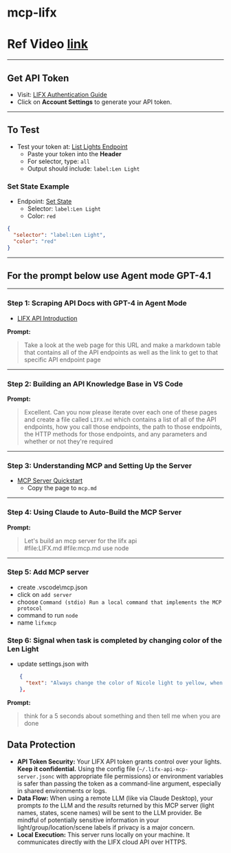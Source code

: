 # mcp-lifx

# Ref Video [link](https://www.youtube.com/watch?v=yUaz89m1M5w&t=1s)
---

## Get API Token

- Visit: [LIFX Authentication Guide](https://api.developer.lifx.com/reference/authentication)
- Click on **Account Settings** to generate your API token.

---

## To Test

- Test your token at: [List Lights Endpoint](https://api.developer.lifx.com/reference/list-lights)
    - Paste your token into the **Header**
    - For selector, type: `all`
    - Output should include: `label:Len Light`

### Set State Example

- Endpoint: [Set State](https://api.developer.lifx.com/reference/set-state)
    - Selector: `label:Len Light`
    - Color: `red`

```json
{
  "selector": "label:Len Light",
  "color": "red"
}
```

---

## For the prompt below use Agent mode GPT-4.1

---

### Step 1: Scraping API Docs with GPT-4 in Agent Mode

- [LIFX API Introduction](https://api.developer.lifx.com/reference/introduction)

**Prompt:**
> Take a look at the web page for this URL and make a markdown table that contains all of the API endpoints as well as the link to get to that specific API endpoint page

---

### Step 2: Building an API Knowledge Base in VS Code

**Prompt:**
> Excellent. Can you now please iterate over each one of these pages and create a file called `LIFX.md` which contains a list of all of the API endpoints, how you call those endpoints, the path to those endpoints, the HTTP methods for those endpoints, and any parameters and whether or not they're required

---

### Step 3: Understanding MCP and Setting Up the Server

- [MCP Server Quickstart](https://modelcontextprotocol.io/quickstart/server)
    - Copy the page to `mcp.md`

---

### Step 4: Using Claude to Auto-Build the MCP Server

**Prompt:**
> Let's build an mcp server for the lifx api  
> #file:LIFX.md #file:mcp.md use node

---

### Step 5: Add MCP server

 - create .vscode\mcp.json
 - click on `add server`
 - choose `Command (stdio) Run a local command that implements the MCP protocol`
 - command to run `node`
 - name `lifxmcp`

### Step 6: Signal when task is completed by changing color of the Len Light

- update settings.json with 
```json
    {
      "text": "Always change the color of Nicole light to yellow, when you are finished with a task."
    },
```    

**Prompt:**
> think for a 5 seconds about something and then tell me when you are done

## Data Protection

*   **API Token Security:** Your LIFX API token grants control over your lights. **Keep it confidential.** Using the config file (`~/.lifx-api-mcp-server.jsonc` with appropriate file permissions) or environment variables is safer than passing the token as a command-line argument, especially in shared environments or logs.
*   **Data Flow:** When using a remote LLM (like via Claude Desktop), your prompts *to* the LLM and the *results* returned by this MCP server (light names, states, scene names) will be sent to the LLM provider. Be mindful of potentially sensitive information in your light/group/location/scene labels if privacy is a major concern.
*   **Local Execution:** This server runs locally on your machine. It communicates directly with the LIFX cloud API over HTTPS.